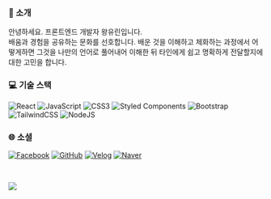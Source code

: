 ### 💫 소개
안녕하세요. 프론트엔드 개발자 왕유린입니다.<br>
배움과 경험을 공유하는 문화를 선호합니다. 배운 것을 이해하고 체화하는 과정에서 어떻게하면 그것을 나만의 언어로 풀어내어 이해한 뒤 타인에게 쉽고 명확하게 전달할지에 대한 고민을 합니다.

### 💻 기술 스택
![React](https://img.shields.io/badge/react-%2320232a.svg?style=flat&logo=react&logoColor=%2361DAFB) 
![JavaScript](https://img.shields.io/badge/javascript-%23323330.svg?style=flat&logo=javascript&logoColor=%white)
![CSS3](https://img.shields.io/badge/css3-%231572B6.svg?style=flat&logo=css3&logoColor=white) 
![Styled Components](https://img.shields.io/badge/styled--components-DB7093?style=flat&logo=styled-components&logoColor=white) 
![Bootstrap](https://img.shields.io/badge/bootstrap-%23563D7C.svg?style=flat&logo=bootstrap&logoColor=white) 
![TailwindCSS](https://img.shields.io/badge/tailwindcss-%2338B2AC.svg?style=flat&logo=tailwind-css&logoColor=white)
![NodeJS](https://img.shields.io/badge/node.js-6DA55F?style=flat&logo=node.js&logoColor=white) 

### 🌐 소셜
[![Facebook](https://img.shields.io/badge/Facebook-%231877F2.svg?logo=Facebook&logoColor=white)](https://facebook.com/Wangyurin)
[![GitHub](https://img.shields.io/badge/GitHub-%23181717.svg?logo=GitHub&logoColor=white)](https://github.com/wang-yurin)
[![Velog](https://img.shields.io/badge/Velog-%2320C997.svg?logo=Velog&logoColor=white)](https://velog.io/@chic1994)
[![Naver](https://img.shields.io/badge/Naver-%2303C75A.svg?logo=Naver&logoColor=white)](mailto:king_1994@naver.com)

<br>

![](https://github-readme-stats.vercel.app/api?username=wang-yurin&theme=city_light&hide_border=false&include_all_commits=false&count_private=true)
